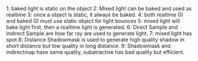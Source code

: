 1: baked light is static on the object
2: Mixed light can be baked and used as realtime
3: once a object is static, it always be baked.
4: both realtime GI and baked GI must use static object for light bounces
5: mixed light will bake light first, then a realtime light is generated.
6: Direct Sample and Indirect Sample are how far ray are used to generate light.
7: mixed light has spot
8: Distance Shadowmask is used to generate high quality shadow in short distance but low quality in long distance.
9: Shadowmask and indirectmap have same quality, subatractive has bad quality but efficient.